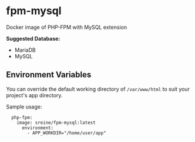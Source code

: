 # fpm-mysql
Docker image of PHP-FPM with MySQL extension

**Suggested Database:**

- MariaDB
- MySQL

## Environment Variables

You can override the default working directory of `/var/www/html` to suit your project's app directory.

Sample usage:

```
  php-fpm:
    image: sreine/fpm-mysql:latest
      environment:
        - APP_WORKDIR="/home/user/app"
```
